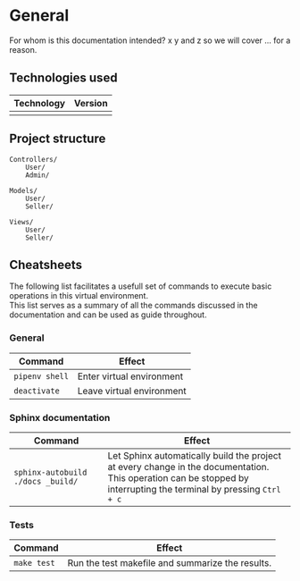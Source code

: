 # General
For whom is this documentation intended? x y and z so we will cover ... for a reason.

## Technologies used

|Technology   	|Version   	|
|---	|---	|
|       |       |

## Project structure

```App/
Controllers/
    User/
    Admin/

Models/
    User/
    Seller/

Views/
    User/
    Seller/
```

## Cheatsheets
The following list facilitates a usefull set of commands to execute basic operations in this virtual environment.<br> This list serves as a summary of all the commands discussed in the documentation and can be used as guide throughout.  

### General
|Command   	|Effect   	|
|---	|---	|
|```pipenv shell```   	| Enter virtual environment   	|
|```deactivate```   	| Leave virtual environment   	|

### Sphinx documentation
|Command   	|Effect   	|
|---	|---	|
|```sphinx-autobuild ./docs _build/```   	| Let Sphinx automatically build the project at every change in the documentation.<br> This operation can be stopped by interrupting the terminal by pressing ```Ctrl + c```    	|

### Tests
|Command   	|Effect   	|
|---	|---	|
|```make test```   	| Run the test makefile and summarize the results.     	|
